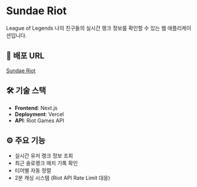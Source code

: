 # Sundae Riot

League of Legends 나의 친구들의 실시간 랭크 정보를 확인할 수 있는 웹 애플리케이션입니다.

## 🔗 배포 URL

[Sundae Riot](https://sundae-riot.vercel.app/)

## 🛠 기술 스택

- **Frontend**: Next.js
- **Deployment**: Vercel
- **API**: Riot Games API

## ⚙ 주요 기능

- 실시간 유저 랭크 정보 조회
- 최근 솔로랭크 매치 기록 확인
- 티어별 자동 정렬
- 2분 캐싱 시스템 (Riot API Rate Limit 대응)


